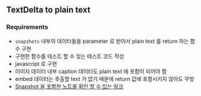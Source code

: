 ## TextDelta to plain text

### Requirements

- `snapshots` 내부의 데이터들을 parameter 로 받아서 plain text 를 return 하는 함수 구현
- 구현한 함수를 테스트 할 수 있는 테스트 코드 작성
- javascript 로 구현
- 이미지 데이터 내부 caption 데이터도 plain text 에 포함이 되어야 함
- embed 데이터는 추출할 text 가 없기 때문에 return 값에 포함시키지 않아도 무방
- [Snapshot 을 포함한 노트를 확인 할 수 있는 링크](https://aasetest.alphamon.xyz/page/1GLXl6HmM288#id_5e3be0a8f2b13e001033eb41)
